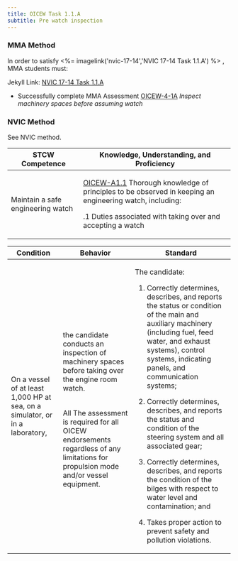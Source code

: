 ```yaml
---
title: OICEW Task 1.1.A 
subtitle: Pre watch inspection
---
```



### MMA Method

In order to satisfy <%= imagelink('nvic-17-14','NVIC 17-14  Task  1.1.A') %> , MMA students must:

Jekyll Link: [NVIC 17-14  Task  1.1.A](/stcw23/assets/images/nvic-17-14.pdf)

* Successfully complete MMA Assessment  [OICEW-4-1A](OICEW-4-1A) *Inspect machinery spaces before assuming watch*


### NVIC Method

<a onclick="togglevisibility('nvic_methods')" >See NVIC method.</a>

<div id='nvic_methods' class='hide'>

<table>
<thead>
<tr>
<th class='forty'> STCW Competence </th>
<th class='sixty'> Knowledge, Understanding, and Proficiency </th>
</tr>
</thead>




<tbody>
<tr><td markdown='1'>

Maintain a safe engineering watch

</td><td markdown='1'>

[OICEW-A1.1](../../tables/31.html#OICEW-A1.1) Thorough knowledge of principles to be observed in keeping an engineering watch, including:

 .1  Duties associated with taking over and accepting a watch

</td></tr>


</tbody>
</table>


<table>
<thead>
<tr><th class='twenty'>  Condition </th><th class='twenty'> Behavior </th><th  class='sixty'>Standard </th></tr>
</thead>
<tbody >



<tr><td markdown='1'>

On a vessel of at least 1,000 HP at sea, on a simulator, or in a laboratory,

</td><td markdown='1'>

the candidate conducts an inspection of machinery spaces before taking over the engine room watch.

<br>

<div class="tooltip">All
<span class="tooltiptext">
The assessment is required for all OICEW endorsements regardless of any limitations for propulsion mode and/or vessel equipment.
</span>
</div>


</td><td markdown='1'>

The candidate:

1. Correctly determines, describes, and reports the status or condition of the main and auxiliary machinery (including fuel, feed water, and exhaust systems), control systems, indicating panels, and  communication  systems;

2. Correctly determines, describes, and reports the status and condition of the steering system and all associated gear;

3. Correctly determines, describes, and reports the condition of the bilges with respect to water level and contamination; and

4. Takes proper action to prevent safety and pollution violations.

</td></tr>
</tbody>
</table>
</div>

